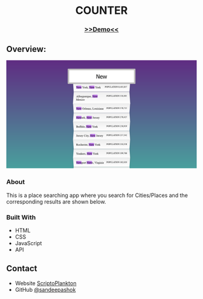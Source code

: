<!-- Please update value in the {}  -->

<h1 align="center">COUNTER</h1>
<h3 align="center">
    <a href="https://hexcolorgenerator-app.netlify.app/">
      >>Demo<<
    </a>   
</h3>

## Overview:

![screenshot](Capture.PNG)


### About
 This is a place searching app where you search for Cities/Places and the corresponding results are shown below.

### Built With

- HTML
- CSS
- JavaScript
- API


## Contact

- Website [ScriptoPlankton](https://sandeep.netlify.app/)
- GitHub [@sandeepashok](https://github.com/sandeepashok)

